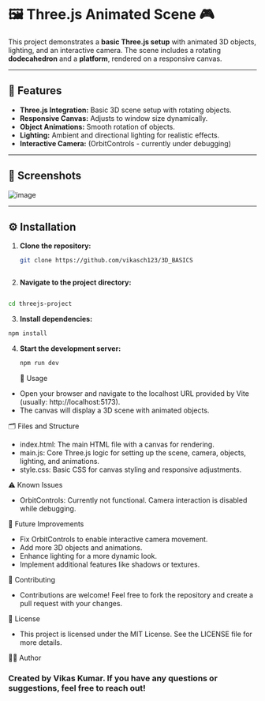 # 🖼️ **Three.js Animated Scene** 🎮

This project demonstrates a **basic Three.js setup** with animated 3D objects, lighting, and an interactive camera. The scene includes a rotating **dodecahedron** and a **platform**, rendered on a responsive canvas.

---

## 🌟 **Features**

- **Three.js Integration:** Basic 3D scene setup with rotating objects.
- **Responsive Canvas:** Adjusts to window size dynamically.
- **Object Animations:** Smooth rotation of objects.
- **Lighting:** Ambient and directional lighting for realistic effects.
- **Interactive Camera:** (OrbitControls - currently under debugging)

---

## 📸 **Screenshots**

![image](https://github.com/user-attachments/assets/453703c7-6315-40b2-83a3-074e08507c27)

---

## ⚙️ **Installation**

1. **Clone the repository:**

   ```bash
   git clone https://github.com/vikasch123/3D_BASICS

   

2. **Navigate to the project directory:**


```bash

cd threejs-project
```

3. **Install dependencies:**

  ```bash
  npm install
  ```

4. **Start the development server:**

   ```bash
   npm run dev
   ```

   🚀 Usage

- Open your browser and navigate to the localhost URL provided by Vite (usually: http://localhost:5173).
- The canvas will display a 3D scene with animated objects.


🗂️ Files and Structure
- index.html: The main HTML file with a canvas for rendering.
- main.js: Core Three.js logic for setting up the scene, camera, objects, lighting, and animations.
- style.css: Basic CSS for canvas styling and responsive adjustments.


⚠️ Known Issues
- OrbitControls: Currently not functional. Camera interaction is disabled while debugging.


🔧 Future Improvements
- Fix OrbitControls to enable interactive camera movement.
- Add more 3D objects and animations.
- Enhance lighting for a more dynamic look.
- Implement additional features like shadows or textures.

🤝 Contributing
- Contributions are welcome! Feel free to fork the repository and create a pull request with your changes.

📝 License
- This project is licensed under the MIT License. See the LICENSE file for more details.

🧑‍💻 Author
### Created by Vikas Kumar. If you have any questions or suggestions, feel free to reach out!

